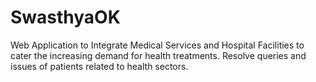 # SwasthyaOK
Web Application to Integrate Medical Services and Hospital Facilities to cater the increasing demand for health treatments. Resolve queries and issues of patients related to health sectors.
